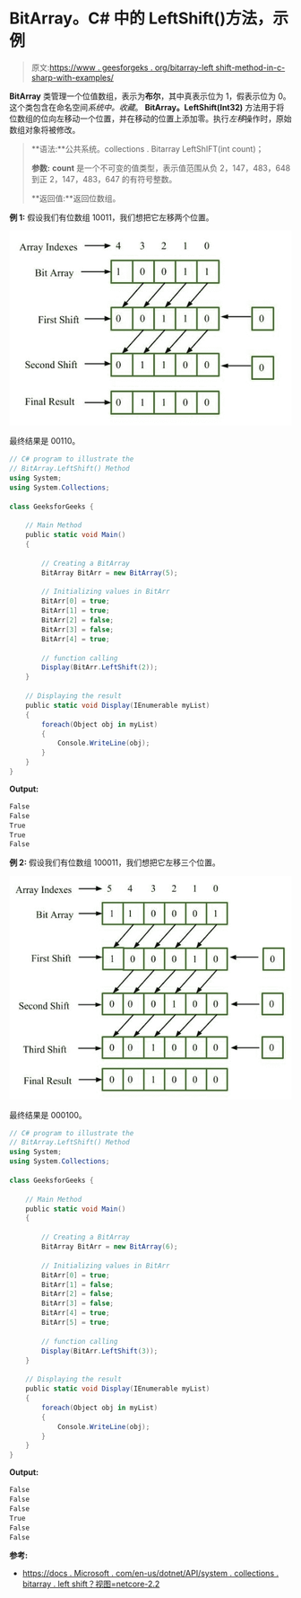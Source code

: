 # BitArray。C# 中的 LeftShift()方法，示例

> 原文:[https://www . geesforgeks . org/bitarray-left shift-method-in-c-sharp-with-examples/](https://www.geeksforgeeks.org/bitarray-leftshift-method-in-c-sharp-with-examples/)

**BitArray** 类管理一个位值数组，表示为**布尔**，其中真表示位为 1，假表示位为 0。这个类包含在命名空间*系统中。收藏*。 **BitArray。LeftShift(Int32)** 方法用于将位数组的位向左移动一个位置，并在移动的位置上添加零。执行*左移*操作时，原始数组对象将被修改。

> **语法:**公共系统。collections . Bitarray LeftShIFT(int count)；
> 
> **参数:**
> **count** 是一个不可变的值类型，表示值范围从负 2，147，483，648 到正 2，147，483，647 的有符号整数。
> 
> **返回值:**返回位数组。

**例 1:** 假设我们有位数组 10011，我们想把它左移两个位置。

![](img/8f04e56836afe037fe633bceb9fedd87.png)

最终结果是 00110。

```cs
// C# program to illustrate the
// BitArray.LeftShift() Method
using System;
using System.Collections;

class GeeksforGeeks {

    // Main Method
    public static void Main()
    {

        // Creating a BitArray
        BitArray BitArr = new BitArray(5);

        // Initializing values in BitArr
        BitArr[0] = true;
        BitArr[1] = true;
        BitArr[2] = false;
        BitArr[3] = false;
        BitArr[4] = true;

        // function calling
        Display(BitArr.LeftShift(2));
    }

    // Displaying the result
    public static void Display(IEnumerable myList)
    {
        foreach(Object obj in myList)
        {
            Console.WriteLine(obj);
        }
    }
}
```

**Output:**

```cs
False
False
True
True
False

```

**例 2:** 假设我们有位数组 100011，我们想把它左移三个位置。

![](img/873bd354b09563fe317c905d76a4ae63.png)

最终结果是 000100。

```cs
// C# program to illustrate the
// BitArray.LeftShift() Method
using System;
using System.Collections;

class GeeksforGeeks {

    // Main Method
    public static void Main()
    {

        // Creating a BitArray
        BitArray BitArr = new BitArray(6);

        // Initializing values in BitArr
        BitArr[0] = true;
        BitArr[1] = false;
        BitArr[2] = false;
        BitArr[3] = false;
        BitArr[4] = true;
        BitArr[5] = true;

        // function calling
        Display(BitArr.LeftShift(3));
    }

    // Displaying the result
    public static void Display(IEnumerable myList)
    {
        foreach(Object obj in myList)
        {
            Console.WriteLine(obj);
        }
    }
}
```

**Output:**

```cs
False
False
False
True
False
False

```

**参考:**

*   [https://docs . Microsoft . com/en-us/dotnet/API/system . collections . bitarray . left shift？视图=netcore-2.2](https://docs.microsoft.com/en-us/dotnet/api/system.collections.bitarray.leftshift?view=netcore-2.2)